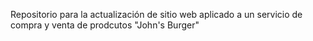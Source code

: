 Repositorio para la actualización de sitio web aplicado a un servicio de compra y venta de prodcutos "John's Burger"
